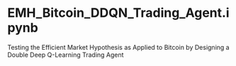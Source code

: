 # EMH_Bitcoin_DDQN_Trading_Agent.ipynb
Testing the Efficient Market Hypothesis as Applied to Bitcoin by Designing a Double Deep Q-Learning Trading Agent
